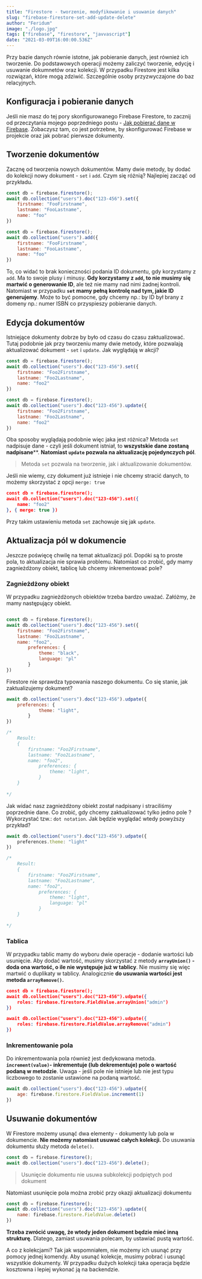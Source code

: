 ```yaml
---
title: "Firestore - tworzenie, modyfikowanie i usuwanie danych"
slug: "firebase-firestore-set-add-update-delete"
author: "Feridum"
image: "./logo.jpg"
tags: ["firebase", "firestore", "javvascript"]
date: "2021-03-09T16:00:00.536Z"
---
```


Przy bazie danych równie istotne, jak pobieranie danych, jest również ich tworzenie. Do podstawowych operacji możemy zaliczyć tworzenie, edycję i usuwanie dokumnetów oraz kolekcji. W przypadku Firestore jest kilka rozwiązań, które mogą zdziwić. Szczególnie osoby przyzwyczajone do baz relacyjnych.

<!--more-->

## Konfiguracja i pobieranie danych

Jeśli nie masz do tej pory skonfigurowanego Firebase Firestore, to zacznij od przeczytania mojego poprzedniego postu - [Jak pobierać dane w Firebase](https://fsgeek.pl/post/firebase-firestore-pobieranie-danych/). Zobaczysz tam, co jest potrzebne, by skonfigurować Firebase w projekcie oraz jak pobrać pierwsze dokumenty. 

## Tworzenie dokumentów

Zacznę od tworzenia nowych dokumentów. Mamy dwie metody, by dodać do kolekcji nowy dokument - `set` i `add`. Czym się różnią? Najlepiej zacząć od przykładu.

```js
const db = firebase.firestore();
await db.collection("users").doc("123-456").set({
    firstname: "FooFirstname",
    lastname: "FooLastname",
    name: "foo"
})
```

```js
const db = firebase.firestore();
await db.collection("users").add({
    firstname: "FooFirstname",
    lastname: "FooLastname",
    name: "foo"
})
```

To, co widać to brak konieczności podania ID dokumentu, gdy korzystamy z `add`. Ma to swoje plusy i minusy. **Gdy korzystamy z `add`, to nie musimy się martwić o generowanie ID**, ale też nie mamy nad nimi żadnej kontroli. Natomiast w przypadku **`set` mamy pełną kontrolę nad tym, jakie ID generujemy**. Może to być pomocne, gdy chcemy np.: by ID był brany z domeny np.: numer ISBN co przyspieszy pobieranie danych.

## Edycja dokumentów

Istniejące dokumenty dobrze by było od czasu do czasu zaktualizować. Tutaj podobnie jak przy tworzeniu mamy dwie metody, które pozwalają aktualizować dokument - `set` i `update`. Jak wyglądają w akcji?

```jsx
const db = firebase.firestore();
await db.collection("users").doc("123-456").set({
    firstname: "Foo2Firstname",
    lastname: "Foo2Lastname",
    name: "foo2"
})
```

```jsx
const db = firebase.firestore();
await db.collection("users").doc("123-456").update({
    firstname: "Foo2Firstname",
    lastname: "Foo2Lastname",
    name: "foo2"
})
```

Oba sposoby wyglądają podobnie więc jaka jest różnica? Metoda `set` nadpisuje dane - czyli jeśli dokument istniał, to **wszystskie dane zostaną nadpisane****. **Natomiast `update` pozwala na aktualizację pojedynczych pól**.

> Metoda `set` pozwala na tworzenie, jak i aktualizowanie dokumentów.

Jeśli nie wiemy, czy dokument już istnieje i nie chcemy stracić danych, to możemy skorzystać z opcji `merge: true`

```json
const db = firebase.firestore();
await db.collection("users").doc("123-456").set({
    name: "foo2"
}, { merge: true })
```

Przy takim ustawieniu metoda `set` zachowuje się jak `update`.

## Aktualizacja pól w dokumencie

Jeszcze poświęcę chwilę na temat aktualizacji pól. Dopóki są to proste pola, to aktualizacja nie sprawia problemu. Natomiast co zrobić, gdy mamy zagnieżdżony obiekt, tablicę lub chcemy inkrementować pole?

### Zagnieżdżony obiekt

W przypadku zagnieżdżonych obiektów trzeba bardzo uważać. Załóżmy, że mamy następujący obiekt.

```jsx

const db = firebase.firestore();
await db.collection("users").doc("123-456").set({
    firstname: "Foo2Firstname",
    lastname: "Foo2Lastname",
    name: "foo2",
		preferences: {
			theme: "black",
			language: "pl"
		}
})

```

Firestore nie sprawdza typowania naszego dokumentu. Co się stanie, jak zaktualizujemy dokument?

```jsx
await db.collection("users").doc("123-456").udpate({
    preferences: {
			theme: "light",
		}
})

/*
	Result: 
	{
	    firstname: "Foo2Firstname",
	    lastname: "Foo2Lastname",
	    name: "foo2",
			preferences: {
				theme: "light",
			}
	}
	
*/
```
Jak widać nasz zagnieżdżony obiekt został nadpisany i straciliśmy poprzednie dane. Co zrobić, gdy chcemy zaktualizować tylko jedno pole ? Wykorzystać tzw.: `dot notation`.  Jak będzie wyglądać wtedy powyższy przykład?

```js
await db.collection("users").doc("123-456").udpate({
    preferences.theme: "light"
})

/*
	Result: 
	{
	    firstname: "Foo2Firstname",
	    lastname: "Foo2Lastname",
	    name: "foo2",
			preferences: {
				theme: "light",
				language: "pl"
			}
	}
	
*/
```

### Tablica

W przypadku tablic mamy do wyboru dwie operacje - dodanie wartości lub usunięcie. Aby dodać wartość, musimy skorzystać z metody **`arrayUnion()` - doda ona wartość, o ile nie występuje już w tablicy**. Nie musimy się więc martwić o duplikaty w tablicy. Analogicznie **do usuwania wartości jest metoda `arrayRemove()`.**

```json
const db = firebase.firestore();
await db.collection("users").doc("123-456").udpate({
    roles: firebase.firestore.FieldValue.arrayUnion("admin")
})

await db.collection("users").doc("123-456").udpate({
    roles: firebase.firestore.FieldValue.arrayRemove("admin")
})
```

### Inkrementowanie pola

Do inkrementowania pola również jest dedykowana metoda.  **`increment(value)`- inkrementuje (lub dekrementuje) pole o wartość podaną w metodzie**. Uwaga - jeśli pole nie istnieje lub nie jest typu liczbowego to zostanie ustawione na podaną wartość.

```jsx
await db.collection("users").doc("123-456").udpate({
    age: firebase.firestore.FieldValue.increment(1)
})
```

## Usuwanie dokumentów

W Firestore możemy usunąć dwa elementy - dokumenty lub pola w dokumencie. **Nie możemy natomiast usuwać całych kolekcji.** Do usuwania dokumentu służy metoda `delete()`.

```jsx
const db = firebase.firestore();
await db.collection("users").doc("123-456").delete();
```

> Usunięcie dokumentu nie usuwa subkolekcji podpiętych pod dokument

Natomiast usunięcie pola można zrobić przy okazji aktualizacji dokumentu

```jsx
const db = firebase.firestore();
await db.collection("users").doc("123-456").update({
    name: firebase.firestore.FieldValue.delete()
})
```

**Trzeba zwrócić uwagę, że wtedy jeden dokument będzie mieć inną strukturę.** Dlatego, zamiast usuwania polecam, by ustawiać pustą wartość. 

A co z kolekcjami? Tak jak wspomniałem, nie możemy ich usunąć przy pomocy jednej komendy. Aby usunąć kolekcje, musimy pobrać i usunąć wszystkie dokumenty. W przypadku dużych kolekcji taka operacja będzie kosztowna i lepiej wykonać ją na backendzie.